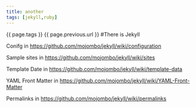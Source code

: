 ```yaml
---
title: another
tags: [jekyll,ruby]
---
```

{{ page.tags }}
{{ page.previous.url }}
#There is Jekyll

Conifg in https://github.com/mojombo/jekyll/wiki/configuration

Sample sites in https://github.com/mojombo/jekyll/wiki/sites

Template Date in https://github.com/mojombo/jekyll/wiki/template-data

YAML Front Matter in  https://github.com/mojombo/jekyll/wiki/YAML-Front-Matter

Permalinks in https://github.com/mojombo/jekyll/wiki/permalinks